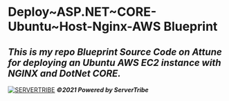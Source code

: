 # **Deploy~ASP.NET~CORE-Ubuntu~Host-Nginx-AWS Blueprint**
***This is my repo Blueprint Source Code on Attune for deploying an Ubuntu AWS EC2 instance with NGINX and DotNet CORE.***
---
[![SERVERTRIBE](https://www.servertribe.com/wp-content/themes/mars/assets/images/attune_logo.svg)](https://www.servertribe.com/)
***&copy;2021 Powered by ServerTribe***